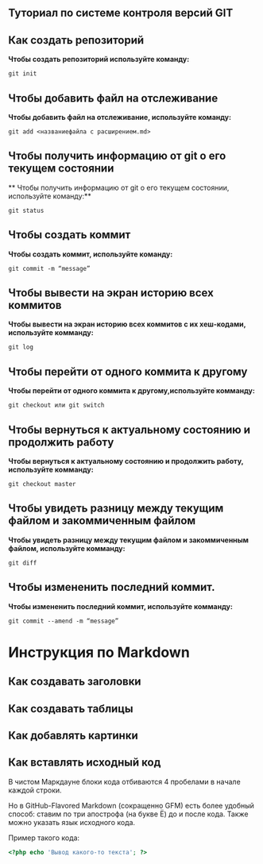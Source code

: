 
## Туториал по системе контроля версий GIT

## Как создать репозиторий

**Чтобы создать репозиторий используйте команду:**

```
git init
```

## Чтобы добавить файл на отслеживание

**Чтобы добавить файл на отслеживание, используйте команду:**

```
git add <названиефайла с расширением.md>
```
## Чтобы получить информацию от git о его текущем состоянии

** Чтобы получить информацию от git о его текущем состоянии, используйте команду:**

```
git status
```

## Чтобы создать коммит

**Чтобы создать коммит, используйте команду:**

```
git commit -m “message” 
```

## Чтобы вывести на экран историю всех коммитов 

**Чтобы вывести на экран историю всех коммитов с их хеш-кодами, используйте комманду:**

```
git log
```

## Чтобы перейти от одного коммита к другому

**Чтобы перейти от одного коммита к другому,используйте комманду:**

```
git checkout или git switch
```

## Чтобы вернуться к актуальному состоянию и продолжить работу

**Чтобы вернуться к актуальному состоянию и продолжить работу, используйте комманду:**

```
git checkout master 
```

## Чтобы увидеть разницу между текущим файлом и закоммиченным файлом

**Чтобы увидеть разницу между текущим файлом и закоммиченным файлом, используйте комманду:**

```
git diff
```

## Чтобы измененить последний коммит.

**Чтобы измененить последний коммит, используйте комманду:**

```
git commit --amend -m “message” 
```


# Инструкция по Markdown

## Как создавать заголовки


## Как создавать таблицы


## Как добавлять картинки


## Как вставлять исходный код

В чистом Маркдауне блоки кода отбиваются 4 пробелами в
начале каждой строки.

Но в GitHub-Flavored Markdown (сокращенно GFM) есть
более удобный способ: ставим по три апострофа (на букве
Ё) до и после кода. Также можно указать язык исходного
кода.

Пример такого кода:

```php
<?php echo 'Вывод какого-то текста'; ?>
```